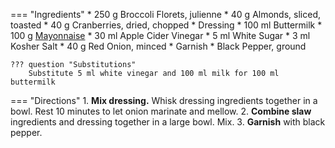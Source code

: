 === "Ingredients"
    * 250 g Broccoli Florets, julienne
    * 40 g Almonds, sliced, toasted
    * 40 g Cranberries, dried, chopped
    * Dressing
        * 100 ml Buttermilk
        * 100 g [Mayonnaise](../../sauces/mayonnaise/mayonnaise.md)
        * 30 ml Apple Cider Vinegar
        * 5 ml White Sugar
        * 3 ml Kosher Salt
        * 40 g Red Onion, minced
    * Garnish
        * Black Pepper, ground

    ??? question "Substitutions"
        Substitute 5 ml white vinegar and 100 ml milk for 100 ml buttermilk

=== "Directions"
    1. **Mix dressing.** Whisk dressing ingredients together in a bowl. Rest 10 minutes to let onion marinate and mellow.
    2. **Combine slaw** ingredients and dressing together in a large bowl. Mix.
    3. **Garnish** with black pepper.

[^1]:
    Inspired by Deb Perelman in [Smitten Kitchen Cookbook](https://smile.amazon.com/gp/product/030759565X/).
